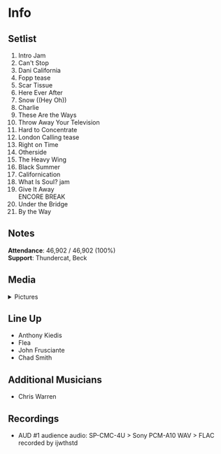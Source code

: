 # Info

## Setlist

1. Intro Jam
2. Can't Stop
3. Dani California
4. Fopp tease
5. Scar Tissue
6. Here Ever After
7. Snow ((Hey Oh))
8. Charlie
9. These Are the Ways
10. Throw Away Your Television
11. Hard to Concentrate
12. London Calling tease
13. Right on Time
14. Otherside
15. The Heavy Wing
16. Black Summer
17. Californication
18. What Is Soul? jam
19. Give It Away
<br>ENCORE BREAK
20. Under the Bridge
21. By the Way

## Notes

**Attendance**: 46,902 / 46,902 (100%)
<br>
**Support**: Thundercat, Beck

## Media 

<details>
  <summary>Pictures</summary>
  <!--<img alt="Setlist" title="Setlist" src="_.jpg" height="200" />-->
</details>

## Line Up

* Anthony Kiedis
* Flea
* John Frusciante
* Chad Smith

## Additional Musicians

* Chris Warren

## Recordings

* AUD #1 audience audio: SP-CMC-4U > Sony PCM-A10 WAV > FLAC recorded by ijwthstd
